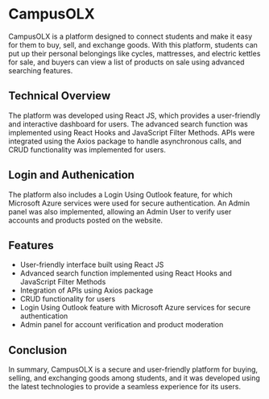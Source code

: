 
# CampusOLX

CampusOLX is a platform designed to connect students and make it easy for them to buy, sell, and exchange goods. With this platform, students can put up their personal belongings like cycles, mattresses, and electric kettles for sale, and buyers can view a list of products on sale using advanced searching features.




## Technical Overview

The platform was developed using React JS, which provides a user-friendly and interactive dashboard for users. The advanced search function was implemented using React Hooks and JavaScript Filter Methods. APIs were integrated using the Axios package to handle asynchronous calls, and CRUD functionality was implemented for users.

## Login and Authenication

The platform also includes a Login Using Outlook feature, for which Microsoft Azure services were used for secure authentication. An Admin panel was also implemented, allowing an Admin User to verify user accounts and products posted on the website.




## Features

* User-friendly interface built using React JS
* Advanced search function implemented using React Hooks and JavaScript Filter Methods
* Integration of APIs using Axios package
* CRUD functionality for users
* Login Using Outlook feature with Microsoft Azure services for secure authentication
* Admin panel for account verification and product moderation
## Conclusion

In summary, CampusOLX is a secure and user-friendly platform for buying, selling, and exchanging goods among students, and it was developed using the latest technologies to provide a seamless experience for its users.
